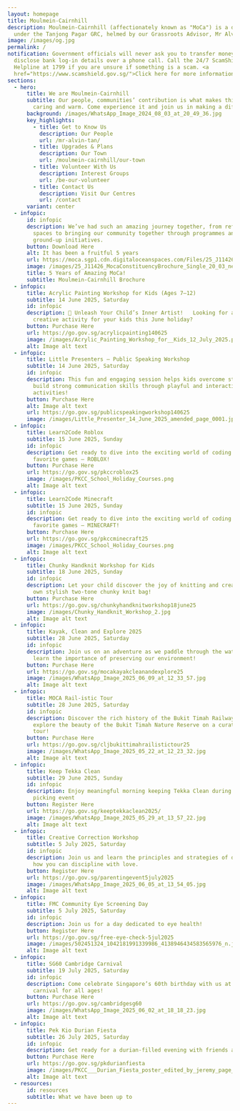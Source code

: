 ```yaml
---
layout: homepage
title: Moulmein-Cairnhill
description: Moulmein-Cairnhill (affectionately known as "MoCa") is a division
  under the Tanjong Pagar GRC, helmed by our Grassroots Advisor, Mr Alvin Tan.
image: /images/og.jpg
permalink: /
notification: Government officials will never ask you to transfer money or
  disclose bank log-in details over a phone call. Call the 24/7 ScamShield
  Helpline at 1799 if you are unsure if something is a scam. <a
  href="https://www.scamshield.gov.sg/">Click here for more information</a>
sections:
  - hero:
      title: We are Moulmein-Cairnhill
      subtitle: Our people, communities’ contribution is what makes this town special,
        caring and warm. Come experience it and join us in making a difference.
      background: /images/WhatsApp_Image_2024_08_03_at_20_49_36.jpg
      key_highlights:
        - title: Get to Know Us
          description: Our People
          url: /mr-alvin-tan/
        - title: Upgrades & Plans
          description: Our Town
          url: /moulmein-cairnhill/our-town
        - title: Volunteer With Us
          description: Interest Groups
          url: /be-our-volunteer
        - title: Contact Us
          description: Visit Our Centres
          url: /contact
      variant: center
  - infopic:
      id: infopic
      description: We’ve had such an amazing journey together, from refreshing our
        spaces to bringing our community together through programmes and
        ground-up initiatives.
      button: Download Here
      alt: It has been a fruitful 5 years
      url: https://moca.sgp1.cdn.digitaloceanspaces.com/Files/25_J11426_MocaConstituencyBrochure_Single_20_03.pdf
      image: /images/25_J11426_MocaConstituencyBrochure_Single_20_03_new.jpg
      title: 5 Years of Amazing MoCa!
      subtitle: Moulmein-Cairnhill Brochure
  - infopic:
      title: Acrylic Painting Workshop for Kids (Ages 7–12)
      subtitle: 14 June 2025, Saturday
      id: infopic
      description: 🎨 Unleash Your Child’s Inner Artist!   Looking for a fun and
        creative activity for your kids this June holiday?
      button: Purchase Here
      url: https://go.gov.sg/acrylicpainting140625
      image: /images/Acrylic_Painting_Workshop_for__Kids_12_July_2025.png
      alt: Image alt text
  - infopic:
      title: Little Presenters – Public Speaking Workshop
      subtitle: 14 June 2025, Saturday
      id: infopic
      description: This fun and engaging session helps kids overcome stage fright and
        build strong communication skills through playful and interactive
        activities!
      button: Purchase Here
      alt: Image alt text
      url: https://go.gov.sg/publicspeakingworkshop140625
      image: /images/Little_Presenter_14_June_2025_amended_page_0001.jpg
  - infopic:
      title: Learn2Code Roblox
      subtitle: 15 June 2025, Sunday
      id: infopic
      description: Get ready to dive into the exciting world of coding through your
        favorite games – ROBLOX!
      button: Purchase Here
      url: https://go.gov.sg/pkccroblox25
      image: /images/PKCC_School_Holiday_Courses.png
      alt: Image alt text
  - infopic:
      title: Learn2Code Minecraft
      subtitle: 15 June 2025, Sunday
      id: infopic
      description: Get ready to dive into the exciting world of coding through your
        favorite games – MINECRAFT!
      button: Purchase Here
      url: https://go.gov.sg/pkccminecraft25
      image: /images/PKCC_School_Holiday_Courses.png
      alt: Image alt text
  - infopic:
      title: Chunky Handknit Workshop for Kids
      subtitle: 18 June 2025, Sunday
      id: infopic
      description: Let your child discover the joy of knitting and create their very
        own stylish two-tone chunky knit bag!
      button: Purchase Here
      url: https://go.gov.sg/chunkyhandknitworkshop18june25
      image: /images/Chunky_Handknit_Workshop_2.jpg
      alt: Image alt text
  - infopic:
      title: Kayak, Clean and Explore 2025
      subtitle: 28 June 2025, Saturday
      id: infopic
      description: Join us on an adventure as we paddle through the waterways and
        learn the importance of preserving our environment!
      button: Purchase Here
      url: https://go.gov.sg/mocakayakcleanandexplore25
      image: /images/WhatsApp_Image_2025_06_09_at_12_33_57.jpg
      alt: Image alt text
  - infopic:
      title: MOCA Rail-istic Tour
      subtitle: 28 June 2025, Saturday
      id: infopic
      description: Discover the rich history of the Bukit Timah Railway Station and
        explore the beauty of the Bukit Timah Nature Reserve on a curated guided
        tour!
      button: Purchase Here
      url: https://go.gov.sg/cljbukittimahrailistictour25
      image: /images/WhatsApp_Image_2025_05_22_at_12_23_32.jpg
      alt: Image alt text
  - infopic:
      title: Keep Tekka Clean
      subtitle: 29 June 2025, Sunday
      id: infopic
      description: Enjoy meaningful morning keeping Tekka Clean during our litter
        picking event
      button: Register Here
      url: https://go.gov.sg/keeptekkaclean2025/
      image: /images/WhatsApp_Image_2025_05_29_at_13_57_22.jpg
      alt: Image alt text
  - infopic:
      title: Creative Correction Workshop
      subtitle: 5 July 2025, Saturday
      id: infopic
      description: Join us and learn the principles and strategies of discipline and
        how you can discipline with love.
      button: Register Here
      url: https://go.gov.sg/parentingevent5july2025
      image: /images/WhatsApp_Image_2025_06_05_at_13_54_05.jpg
      alt: Image alt text
  - infopic:
      title: FMC Community Eye Screening Day
      subtitle: 5 July 2025, Saturday
      id: infopic
      description: Join us for a day dedicated to eye health!
      button: Register Here
      url: https://go.gov.sg/free-eye-check-5jul2025
      image: /images/502451324_1042181991339986_4138946434583565976_n.jpg
      alt: Image alt text
  - infopic:
      title: SG60 Cambridge Carnival
      subtitle: 19 July 2025, Saturday
      id: infopic
      description: Come celebrate Singapore’s 60th birthday with us at a fun-filled
        carnival for all ages!
      button: Purchase Here
      url: https://go.gov.sg/cambridgesg60
      image: /images/WhatsApp_Image_2025_06_02_at_18_18_23.jpg
      alt: Image alt text
  - infopic:
      title: Pek Kio Durian Fiesta
      subtitle: 26 July 2025, Saturday
      id: infopic
      description: Get ready for a durian-filled evening with friends and neighbors!
      button: Purchase Here
      url: https://go.gov.sg/pkdurianfiesta
      image: /images/PKCC___Durian_Fiesta_poster_edited_by_jeremy_page_0001.jpg
      alt: Image alt text
  - resources:
      id: resources
      subtitle: What we have been up to
---
```

